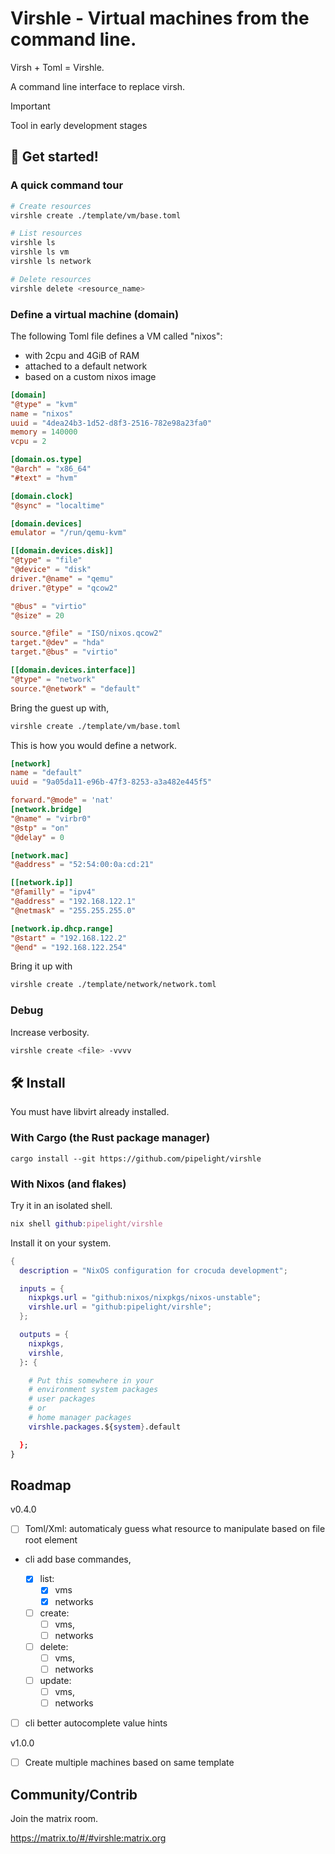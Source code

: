 # Virshle - Virtual machines from the command line.

Virsh + Toml = Virshle.

A command line interface to replace virsh.

> [!IMPORTANT]  
> Tool in early development stages

## 🚀 Get started!

### A quick command tour

```sh
# Create resources
virshle create ./template/vm/base.toml

# List resources
virshle ls
virshle ls vm
virshle ls network

# Delete resources
virshle delete <resource_name>

```

### Define a virtual machine (domain)

The following Toml file defines a VM called "nixos":

- with 2cpu and 4GiB of RAM
- attached to a default network
- based on a custom nixos image

```toml
[domain]
"@type" = "kvm"
name = "nixos"
uuid = "4dea24b3-1d52-d8f3-2516-782e98a23fa0"
memory = 140000
vcpu = 2

[domain.os.type]
"@arch" = "x86_64"
"#text" = "hvm"

[domain.clock]
"@sync" = "localtime"

[domain.devices]
emulator = "/run/qemu-kvm"

[[domain.devices.disk]]
"@type" = "file"
"@device" = "disk"
driver."@name" = "qemu"
driver."@type" = "qcow2"

"@bus" = "virtio"
"@size" = 20

source."@file" = "ISO/nixos.qcow2"
target."@dev" = "hda"
target."@bus" = "virtio"

[[domain.devices.interface]]
"@type" = "network"
source."@network" = "default"
```

Bring the guest up with,

```sh
virshle create ./template/vm/base.toml
```

This is how you would define a network.

```toml
[network]
name = "default"
uuid = "9a05da11-e96b-47f3-8253-a3a482e445f5"

forward."@mode" = 'nat'
[network.bridge]
"@name" = "virbr0"
"@stp" = "on"
"@delay" = 0

[network.mac]
"@address" = "52:54:00:0a:cd:21"

[[network.ip]]
"@familly" = "ipv4"
"@address" = "192.168.122.1"
"@netmask" = "255.255.255.0"

[network.ip.dhcp.range]
"@start" = "192.168.122.2"
"@end" = "192.168.122.254"
```

Bring it up with

```sh
virshle create ./template/network/network.toml
```

### Debug

Increase verbosity.

```sh
virshle create <file> -vvvv
```

## 🛠️ Install

You must have libvirt already installed.

### With Cargo (the Rust package manager)

```sh-vue
cargo install --git https://github.com/pipelight/virshle
```

### With Nixos (and flakes)

Try it in an isolated shell.

```nix
nix shell github:pipelight/virshle
```

Install it on your system.

```nix
{
  description = "NixOS configuration for crocuda development";

  inputs = {
    nixpkgs.url = "github:nixos/nixpkgs/nixos-unstable";
    virshle.url = "github:pipelight/virshle";
  };

  outputs = {
    nixpkgs,
    virshle,
  }: {

    # Put this somewhere in your
    # environment system packages
    # user packages
    # or
    # home manager packages
    virshle.packages.${system}.default

  };
}
```

## Roadmap

v0.4.0

- [ ] Toml/Xml: automaticaly guess what resource to manipulate based on file root element

- cli add base commandes,

  - [x] list:
    - [x] vms
    - [x] networks
  - [ ] create:
    - [ ] vms,
    - [ ] networks
  - [ ] delete:
    - [ ] vms,
    - [ ] networks
  - [ ] update:
    - [ ] vms,
    - [ ] networks

- [ ] cli better autocomplete value hints

v1.0.0

- [ ] Create multiple machines based on same template

## Community/Contrib

Join the matrix room.

https://matrix.to/#/#virshle:matrix.org
